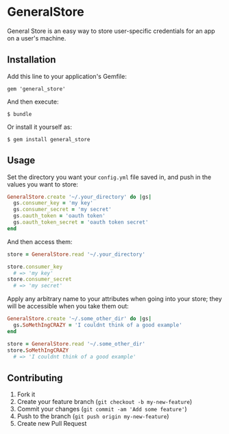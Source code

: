 # GeneralStore

General Store is an easy way to store user-specific credentials for an
app on a user's machine.

## Installation

Add this line to your application's Gemfile:

    gem 'general_store'

And then execute:

    $ bundle

Or install it yourself as:

    $ gem install general_store

## Usage

Set the directory you want your `config.yml` file saved in, and push in
the values you want to store:

``` ruby
GeneralStore.create '~/.your_directory' do |gs|
  gs.consumer_key = 'my key'
  gs.consumer_secret = 'my secret'
  gs.oauth_token = 'oauth token'
  gs.oauth_token_secret = 'oauth token secret'
end
```

And then access them:

``` ruby
store = GeneralStore.read '~/.your_directory'

store.consumer_key
  # => 'my key'
store.consumer_secret
  # => 'my secret'
```

Apply any arbitrary name to your attributes when going into your store;
they will be accessible when you take them out:

``` ruby
GeneralStore.create '~/.some_other_dir' do |gs|
  gs.SoMethIngCRAZY = 'I couldnt think of a good example'
end

store = GeneralStore.read '~/.some_other_dir'
store.SoMethIngCRAZY
  # => 'I couldnt think of a good example'
```

## Contributing

1. Fork it
2. Create your feature branch (`git checkout -b my-new-feature`)
3. Commit your changes (`git commit -am 'Add some feature'`)
4. Push to the branch (`git push origin my-new-feature`)
5. Create new Pull Request
